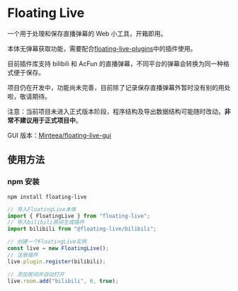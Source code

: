 # Floating Live

一个用于处理和保存直播弹幕的 Web 小工具，开箱即用。

本体无弹幕获取功能，需要配合[floating-live-plugins](https://github.com/Minteea/floating-live-plugins)中的插件使用。

目前插件库支持 bilibili 和 AcFun 的直播弹幕，不同平台的弹幕会转换为同一种格式便于保存。

项目仍在开发中，功能尚未完善，目前除了记录保存直播弹幕外暂时没有别的用处啦，敬请期待。

注意：当前项目未进入正式版本阶段，程序结构及导出数据结构可能随时改动，**非常不建议用于正式项目中**。

GUI 版本：[Minteea/floating-live-gui](https://github.com/Minteea/floating-live-gui)

## 使用方法

### npm 安装

```
npm install floating-live
```

```javascript
// 导入FloatingLive本体
import { FloatingLive } from "floating-live";
// 导入bilibili房间生成插件
import bilibili from "@floating-live/bilibili";

// 创建一个FloatingLive实例
const live = new FloatingLive();
// 注册插件
live.plugin.register(bilibili);

// 添加房间并自动打开
live.room.add("bilibili", 6, true);
```
